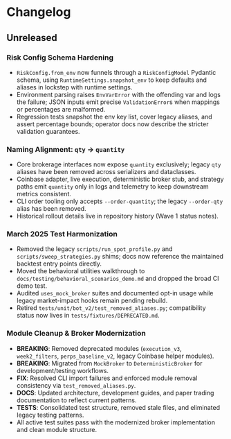 # Changelog

## Unreleased

### Risk Config Schema Hardening
- `RiskConfig.from_env` now funnels through a `RiskConfigModel` Pydantic schema, using `RuntimeSettings.snapshot_env` to keep defaults and aliases in lockstep with runtime settings.
- Environment parsing raises `EnvVarError` with the offending var and logs the failure; JSON inputs emit precise `ValidationError`s when mappings or percentages are malformed.
- Regression tests snapshot the env key list, cover legacy aliases, and assert percentage bounds; operator docs now describe the stricter validation guarantees.

### Naming Alignment: `qty` → `quantity`
- Core brokerage interfaces now expose `quantity` exclusively; legacy `qty` aliases have been removed across serializers and dataclasses.
- Coinbase adapter, live execution, deterministic broker stub, and strategy paths emit `quantity` only in logs and telemetry to keep downstream metrics consistent.
- CLI order tooling only accepts `--order-quantity`; the legacy `--order-qty` alias has been removed.
- Historical rollout details live in repository history (Wave 1 status notes).

### March 2025 Test Harmonization
- Removed the legacy `scripts/run_spot_profile.py` and `scripts/sweep_strategies.py` shims; docs now reference the maintained backtest entry points directly.
- Moved the behavioral utilities walkthrough to `docs/testing/behavioral_scenarios_demo.md` and dropped the broad CI demo test.
- Audited `uses_mock_broker` suites and documented opt-in usage while legacy market-impact hooks remain pending rebuild.
- Retired `tests/unit/bot_v2/test_removed_aliases.py`; compatibility status now lives in `tests/fixtures/DEPRECATED.md`.

### Module Cleanup & Broker Modernization
- **BREAKING**: Removed deprecated modules (`execution_v3`, `week2_filters`, `perps_baseline_v2`, legacy Coinbase helper modules).
- **BREAKING**: Migrated from `MockBroker` to `DeterministicBroker` for development/testing workflows.
- **FIX**: Resolved CLI import failures and enforced module removal consistency via `test_removed_aliases.py`.
- **DOCS**: Updated architecture, development guides, and paper trading documentation to reflect current patterns.
- **TESTS**: Consolidated test structure, removed stale files, and eliminated legacy testing patterns.
- All active test suites pass with the modernized broker implementation and clean module structure.
